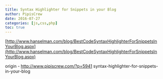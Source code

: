 ```yaml
---
title: Syntax Highlighter for Snippets in your Blog
author: PipisCrew
date: 2016-07-27
categories: [js,css,php]
toc: true
---
```


[http://www.hanselman.com/blog/BestCodeSyntaxHighlighterForSnippetsInYourBlog.aspx](http://www.hanselman.com/blog/BestCodeSyntaxHighlighterForSnippetsInYourBlog.aspx)

origin - http://www.pipiscrew.com/?p=5941 syntax-highlighter-for-snippets-in-your-blog